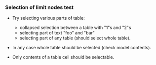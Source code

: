 ### Selection of limit nodes test

* Try selecting various parts of table:
  * collapsed selection between a table with "1"s and "2"s
  * selecting part of text "foo" and "bar"
  * selecting part of any table (should select whole table).

* In any case whole table should be selected (check model contents).

* Only contents of a table cell should be selectable.
